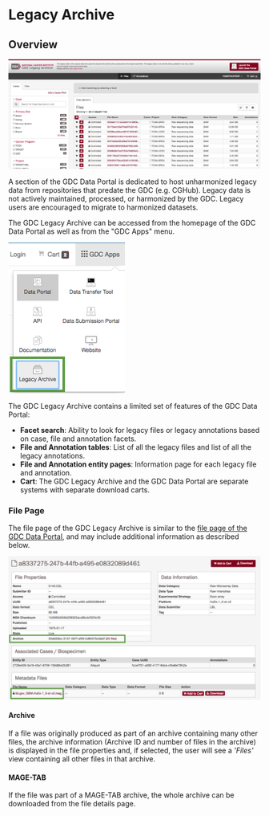 # Legacy Archive

## Overview

[![Legacy Archive Portal](images/gdc-legacy-portal-home.png)](images/gdc-legacy-portal-home.png "Click to see the full image.")

A section of the GDC Data Portal is dedicated to host unharmonized legacy data from repositories that predate the GDC (e.g. CGHub). Legacy data is not actively maintained, processed, or harmonized by the GDC. Legacy users are encouraged to migrate to harmonized datasets.

The GDC Legacy Archive can be accessed from the homepage of the GDC Data Portal as well as from the "GDC Apps" menu.

[![GDC apps archive](images/gdc-data-portal-gdc-apps-archive.png)](images/gdc-data-portal-gdc-apps-archive.png "Click to see the full image.")

The GDC Legacy Archive contains a limited set of features of the GDC Data Portal:

* __Facet search__: Ability to look for legacy files or legacy annotations based on case, file and annotation facets.
* __File and Annotation tables__: List of all the legacy files and list of all the legacy annotations.
* __File and Annotation entity pages__: Information page for each legacy file and annotation.
* __Cart__:  The GDC Legacy Archive and the GDC Data Portal are separate systems with separate download carts.

### File Page

The file page of the GDC Legacy Archive is similar to the [file page of the GDC Data Portal](Data_View.md#file-entity-page), and may include additional information as described below.

[![Files Entity Page](images/gdc-data-portal-files-entity-page-Archive-MagTab.png)](images/gdc-data-portal-files-entity-page-Archive-MagTab.png "Click to see the full image.")

#### Archive

If a file was originally produced as part of an archive containing many other files, the archive information (Archive ID and number of files in the archive) is displayed in the file properties and, if selected, the user will see a _'Files'_ view containing all other files in that archive.

#### MAGE-TAB

If the file was part of a MAGE-TAB archive, the whole archive can be downloaded from the file details page.
